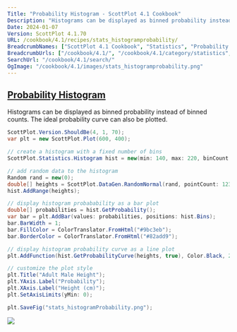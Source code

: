 ```yaml
---
Title: "Probability Histogram - ScottPlot 4.1 Cookbook"
Description: "Histograms can be displayed as binned probability instead of binned counts. The ideal probability curve can also be plotted."
Date: 2024-01-07
Version: ScottPlot 4.1.70
URL: /cookbook/4.1/recipes/stats_histogramprobability/
BreadcrumbNames: ["ScottPlot 4.1 Cookbook", "Statistics", "Probability Histogram"]
BreadcrumbUrls: ["/cookbook/4.1/", "/cookbook/4.1/category/statistics", "/cookbook/4.1/recipes/stats_histogramprobability/"]
SearchUrl: "/cookbook/4.1/search/"
OgImage: "/cookbook/4.1/images/stats_histogramprobability.png"
---
```


<h2><a id='probability-histogram' href='/cookbook/4.1/recipes/stats_histogramprobability/'>Probability Histogram</a></h2>

Histograms can be displayed as binned probability instead of binned counts. The ideal probability curve can also be plotted.

```cs
ScottPlot.Version.ShouldBe(4, 1, 70);
var plt = new ScottPlot.Plot(600, 400);

// create a histogram with a fixed number of bins
ScottPlot.Statistics.Histogram hist = new(min: 140, max: 220, binCount: 100);

// add random data to the histogram
Random rand = new(0);
double[] heights = ScottPlot.DataGen.RandomNormal(rand, pointCount: 1234, mean: 178.4, stdDev: 7.6);
hist.AddRange(heights);

// display histogram probabability as a bar plot
double[] probabilities = hist.GetProbability();
var bar = plt.AddBar(values: probabilities, positions: hist.Bins);
bar.BarWidth = 1;
bar.FillColor = ColorTranslator.FromHtml("#9bc3eb");
bar.BorderColor = ColorTranslator.FromHtml("#82add9");

// display histogram probability curve as a line plot
plt.AddFunction(hist.GetProbabilityCurve(heights, true), Color.Black, 2, LineStyle.Dash);

// customize the plot style
plt.Title("Adult Male Height");
plt.YAxis.Label("Probability");
plt.XAxis.Label("Height (cm)");
plt.SetAxisLimits(yMin: 0);

plt.SaveFig("stats_histogramProbability.png");
```

<img src='../../images/stats_histogramprobability.png' class='d-block mx-auto my-5' />


